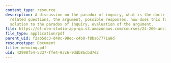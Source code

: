```yaml
---
content_type: resource
description: A discussion on the paradox of inquiry, what is the doctrine of recollection,
  related questions, the argument, possible responses, how does this function as a
  solution to the paradox of inquiry, evaluation of the argument.
file: https://ol-ocw-studio-app-qa.s3.amazonaws.com/courses/24-200-ancient-philosophy-fall-2004/42990f545337ffe493c69ddb86cbd7e2_menoinq.pdf
file_type: application/pdf
parent_uid: f2ab5dc3-d40c-98ec-c4b0-f8ba67771a8d
resourcetype: Document
title: menoinq.pdf
uid: 42990f54-5337-ffe4-93c6-9ddb86cbd7e2
---
```

